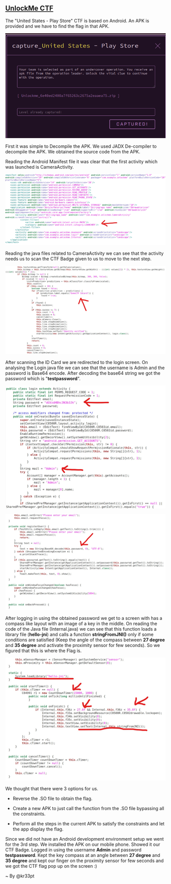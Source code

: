 ## <u>UnlockMe CTF</u>



The "United States - Play Store"  CTF is based on Android. An APK is provided and we have to find the flag in that APK.

![1](1.png)

First it was simple to Decompile the APK. We used JADX De-compiler to decompile the APK. We obtained the source code from the APK.

Reading the Android Manifest file it was clear that the first activity which was launched is  CameraActivity.

![2](2.jpg)



Reading the java files related to CameraActivity we can see that the activity needs us to scan the CTF Badge given to us to move to the next step.

![3](3.jpg)



After scanning the ID Card we are redirected to the login screen.  On analysing the Login java file we can see that the username is Admin and the password is Base64 encode. After decoding the base64 string we got the password which is "**testpassword**".

![4](4.jpg)



![4.5](4.5.jpg)

After logging in using the obtained password we get to a screen with has a compass like layout with an image of a key in the middle. On reading the code of the Java file (Internal.java) we can see that this function loads a library file (**hello-jni**) and calls a function **stringFromJNI()** only if some conditions are satisfied (Keep the angle of the compass between **27 degree** and **35 degree** and activate the proximity sensor for few seconds). So we figured that this is where the Flag is. 

![5](5.jpg)

We thought that there were 3 options for us.

* Reverse the .SO file to obtain the flag.

* Create a new APK to just call the function from the .SO file bypassing all the constraints.

* Perform all the steps in the current APK to satisfy the constraints and let the app display the flag.


Since we did not have an Android development environment setup we went for the 3rd step. We installed the APK on our mobile phone. Showed it our CTF Badge. Logged in using the username **Admin** and password **testpassword**. Kept the key compass at an angle between **27 degree** and **35 degree** and kept our finger on the proximity sensor for few seconds and we got the CTF flag pop up on the screen :)

~ By @kr33pt